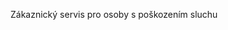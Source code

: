 <Token xmlns:xlink="http://www.w3.org/1999/xlink">Zákaznický servis pro osoby s poškozením sluchu</Token>

<!--HONumber=Jun16_HO4-->



